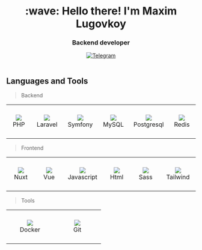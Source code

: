 <h1 align="center">:wave: Hello there! I'm Maxim Lugovkoy</h1>
<h3 align="center">Backend developer</h3>
<div align="center">
  <a href="https://www.t.me/x_lmv_x">
    <img src="https://img.shields.io/badge/Telegram-blue?style=for-the-badge&logo=telegram&logoColor=white" alt="Telegram" />
  </a>
</div>
<br/>

<h2 align="left">Languages and Tools</h2>

> Backend

<table width='100%'>
  <tr>
    <td align="center" width="110" height="90">
        <a href="#">
          <img src="https://cdn.jsdelivr.net/gh/devicons/devicon@latest/icons/php/php-original.svg" />
        </a><br>PHP
    </td>
    <td align="center" width="110" height="90">
        <a href="#">
          <img src="https://cdn.jsdelivr.net/gh/devicons/devicon@latest/icons/laravel/laravel-original.svg" />
        </a><br>Laravel
    </td>
    <td align="center" width="110" height="90">
        <a href="#">
          <img src="https://cdn.jsdelivr.net/gh/devicons/devicon@latest/icons/symfony/symfony-original.svg" />
        </a><br>Symfony
    </td>
    <td align="center" width="110" height="90">
        <a href="#">
          <img src="https://cdn.jsdelivr.net/gh/devicons/devicon@latest/icons/mysql/mysql-original-wordmark.svg" />
        </a><br>MySQL
    </td>
    <td align="center" width="110" height="90">
        <a href="#">
          <img src="https://cdn.jsdelivr.net/gh/devicons/devicon@latest/icons/postgresql/postgresql-original-wordmark.svg" />
        </a><br>Postgresql
    </td>
    <td align="center" width="110" height="90">
        <a href="#">
            <img src="https://cdn.jsdelivr.net/gh/devicons/devicon@latest/icons/redis/redis-original.svg" />
        </a><br>Redis
    </td>
  </tr>
</table>

> Frontend

<table width='100%'>
  <tr>
    <td align="center" width="110" height="90">
      <a href="#">
          <img src="https://cdn.jsdelivr.net/gh/devicons/devicon@latest/icons/nuxtjs/nuxtjs-original.svg" />
      </a><br>Nuxt
    </td>
    <td align="center" width="110" height="90">
      <a href="#">
          <img src="https://cdn.jsdelivr.net/gh/devicons/devicon@latest/icons/vuejs/vuejs-original.svg" />
      </a><br>Vue
    </td>
    <td align="center" width="110" height="90">
      <a href="#">
          <img src="https://cdn.jsdelivr.net/gh/devicons/devicon@latest/icons/javascript/javascript-plain.svg" />
      </a><br>Javascript
    </td>
    <td align="center" width="110" height="90">
      <a href="#">
            <img src="https://cdn.jsdelivr.net/gh/devicons/devicon@latest/icons/html5/html5-original.svg" />
      </a><br>Html
    </td>
    <td align="center" width="110" height="90">
      <a href="#">
            <img src="https://cdn.jsdelivr.net/gh/devicons/devicon@latest/icons/sass/sass-original.svg" />
      </a><br>Sass
    </td>
    <td align="center" width="110" height="90">
      <a href="#">
            <img src="https://cdn.jsdelivr.net/gh/devicons/devicon@latest/icons/tailwindcss/tailwindcss-original.svg" />
      </a><br>Tailwind
    </td>
  </tr>
</table>

> Tools

<table width='100%'>
  <tr>
    <td align="center" width="110" height="90">
        <a href="#">
            <img src="https://cdn.jsdelivr.net/gh/devicons/devicon@latest/icons/docker/docker-original.svg" />
        </a><br>Docker
    </td>
     <td align="center" width="110" height="90">
        <a href="#">
          <img src="https://cdn.jsdelivr.net/gh/devicons/devicon@latest/icons/git/git-original.svg" />
        </a><br>Git
    </td>
  </tr>
</table>
